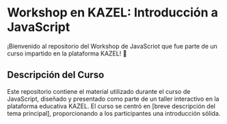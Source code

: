 # Workshop en KAZEL: Introducción a JavaScript

¡Bienvenido al repositorio del Workshop de JavaScriot que fue parte de un curso impartido en la plataforma KAZEL! 🚀

## Descripción del Curso
Este repositorio contiene el material utilizado durante el curso de JavaScript, diseñado y presentado como parte de un taller interactivo en la plataforma educativa KAZEL. El curso se centró en [breve descripción del tema principal], proporcionando a los participantes una introducción sólida.
